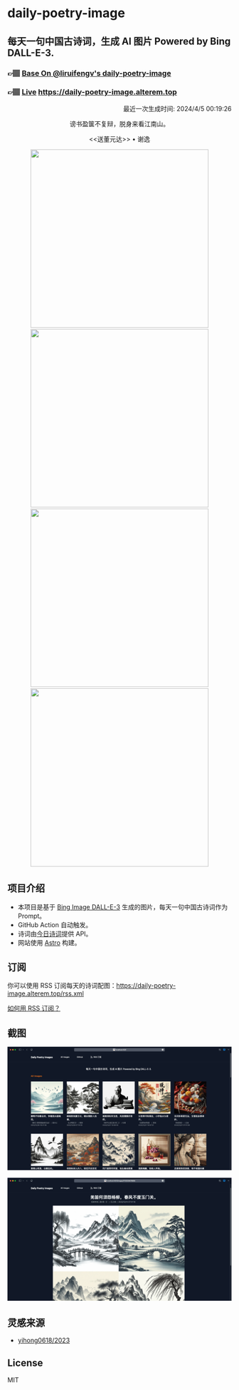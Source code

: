
# daily-poetry-image

## 每天一句中国古诗词，生成 AI 图片 Powered by Bing DALL-E-3.

### 👉🏽 [Base On @liruifengv's daily-poetry-image](https://github.com/liruifengv/daily-poetry-image)

### 👉🏽 [Live](https://daily-poetry-image.alterem.top/) https://daily-poetry-image.alterem.top

<p align="right">
  最近一次生成时间: 2024/4/5 00:19:26
</p>
<p align="center">
谤书盈箧不复辩，脱身来看江南山。
</p>
<p align="center">
<<送董元达>> • 谢逸
</p>
<p align="center">
<img src="https://tse1.mm.bing.net/th/id/OIG3.zYdFshhwOhdFKnqWem.1" height="400" width="400" />
<img src="https://tse1.mm.bing.net/th/id/OIG3.k70WzaS2BOhTpywBuYyU" height="400" width="400" />
<img src="https://tse3.mm.bing.net/th/id/OIG3.QnZkMVIJvJV4EQhBppzl" height="400" width="400" />
<img src="https://tse3.mm.bing.net/th/id/OIG3.AUrawQUlJjT27Nnw8Eva" height="400" width="400" />
</p>

## 项目介绍

-   本项目是基于 [Bing Image DALL-E-3](https://www.bing.com/images/create) 生成的图片，每天一句中国古诗词作为 Prompt。
-   GitHub Action 自动触发。
-   诗词由[今日诗词](https://www.jinrishici.com/)提供 API。
-   网站使用 [Astro](https://astro.build) 构建。

## 订阅

你可以使用 RSS 订阅每天的诗词配图：https://daily-poetry-image.alterem.top/rss.xml

[如何用 RSS 订阅？](https://zhuanlan.zhihu.com/p/55026716)

## 截图

![图片列表](./screenshots/Snipaste_2023-12-28_21-00-26.png)

![图片详情](./screenshots/Snipaste_2023-12-28_21-00-53.png)

## 灵感来源

-   [yihong0618/2023](https://github.com/yihong0618/2023)

## License

MIT
